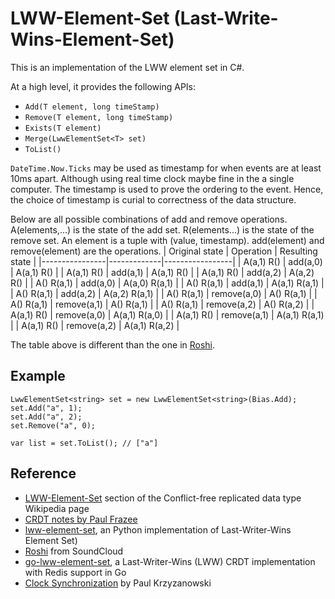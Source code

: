 # LWW-Element-Set (Last-Write-Wins-Element-Set)
This is an implementation of the LWW element set in C#. 

At a high level, it provides the following APIs:
- `Add(T element, long timeStamp)`
- `Remove(T element, long timeStamp)`
- `Exists(T element)`
- `Merge(LwwElementSet<T> set)`
- `ToList()`

`DateTime.Now.Ticks` may be used as timestamp for when events are at least 10ms apart. Although using real time clock maybe fine in the a single computer. The timestamp is used to prove the ordering to the event. Hence, the choice of timestamp is curial to correctness of the data structure.

Below are all possible combinations of add and remove operations. A(elements,...) is the state of the add set. R(elements...) is the state of the remove set. An element is a tuple with (value, timestamp). add(element) and remove(element) are the operations.
| Original state | Operation   | Resulting state |
|----------------|-------------|-----------------|
| A(a,1) R()     | add(a,0)    | A(a,1) R()      |
| A(a,1) R()     | add(a,1)    | A(a,1) R()      |
| A(a,1) R()     | add(a,2)    | A(a,2) R()      |
| A() R(a,1)     | add(a,0)    | A(a,0) R(a,1)   |
| A() R(a,1)     | add(a,1)    | A(a,1) R(a,1)   |
| A() R(a,1)     | add(a,2)    | A(a,2) R(a,1)   |
| A() R(a,1)     | remove(a,0) | A() R(a,1)      |
| A() R(a,1)     | remove(a,1) | A() R(a,1)      |
| A() R(a,1)     | remove(a,2) | A() R(a,2)      |
| A(a,1) R()     | remove(a,0) | A(a,1) R(a,0)   |
| A(a,1) R()     | remove(a,1) | A(a,1) R(a,1)   |
| A(a,1) R()     | remove(a,2) | A(a,1) R(a,2)   |

The table above is different than the one in [Roshi](https://github.com/soundcloud/roshi).

## Example
    LwwElementSet<string> set = new LwwElementSet<string>(Bias.Add);
    set.Add("a", 1);
    set.Add("a", 2);
    set.Remove("a", 0);

    var list = set.ToList(); // ["a"]


## Reference
- [LWW-Element-Set](https://en.wikipedia.org/wiki/Conflict-free_replicated_data_type#LWW-Element-Set_(Last-Write-Wins-Element-Set)) section of the Conflict-free replicated data type Wikipedia page
- [CRDT notes by Paul Frazee](https://github.com/pfrazee/crdt_notes)
- [lww-element-set](https://github.com/junjizhi/lww-element-set), an Python implementation of Last-Writer-Wins Element Set)
- [Roshi](https://github.com/soundcloud/roshi) from SoundCloud
- [go-lww-element-set](https://github.com/cedricblondeau/go-lww-element-set), a Last-Writer-Wins (LWW) CRDT implementation with Redis support in Go
- [Clock Synchronization](http://www.krzyzanowski.org/rutgers/notes/pdf/06-clocks.pdf) by Paul Krzyzanowski